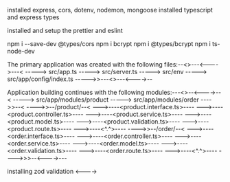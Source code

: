 installed express, cors, dotenv, nodemon, mongoose
installed typescript and express types

installed and setup the prettier and eslint

npm i --save-dev @types/cors
npm i bcrypt
npm i @types/bcrypt
npm i ts-node-dev

The primary application was created with the following files:--<>---<---->---<
----->  src/app.ts
----->  src/server.ts
----->  src/env
----->  src/app/config/index.ts
----->>---<>---<---->--

Application building continues with the following modules:---<>--<---->--<
----->  src/app/modules/product
----->  src/app/modules/order
---->>--<
---->>--/product/--<
--->----<product.interface.ts>----
--->----<product.controller.ts>----
--->----<product.service.ts>----
--->----<product.model.ts>----
--->----<product.validation.ts>----
--->----<product.route.ts>----
--->----<^.^>----
---->>--/order/--<
--->----<order.interface.ts>----
--->----<order.controller.ts>----
--->----<order.service.ts>----
--->----<order.model.ts>----
--->----<order.validation.ts>----
--->----<order.route.ts>----
--->----<^.^>----
---->>>--<---->---

installing zod validation <---->  
